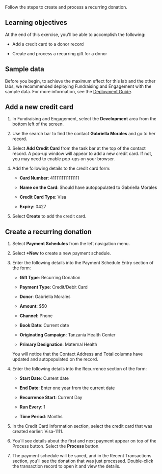 Follow the steps to create and process a recurring donation.

## Learning objectives

At the end of this exercise, you'll be able to accomplish the following:

- Add a credit card to a donor record

- Create and process a recurring gift for a donor

## Sample data

Before you begin, to achieve the maximum effect for this lab and the other labs, we recommended deploying Fundraising and Engagement with the sample data. For more information, see the [Deployment Guide](.https://aka.ms/DeployMicrosoftCloudForNonprofit/?azure-portal=true).

## Add a new credit card

1. In Fundraising and Engagement, select the **Development** area from the bottom left of the screen.

1. Use the search bar to find the contact **Gabriella Morales** and go to her record.

1. Select **Add Credit Card** from the task bar at the top of the contact record. A pop-up window will appear to add a new credit card. If not, you may need to enable pop-ups on your browser.

1. Add the following details to the credit card form:

    - **Card Number**: 4111111111111111

    - **Name on the Card**: Should have autopopulated to Gabriella Morales

    - **Credit Card Type**: Visa

    - **Expiry**: 0427

1. Select **Create** to add the credit card.

## Create a recurring donation

1. Select **Payment Schedules** from the left navigation menu.

1. Select **+New** to create a new payment schedule.

1. Enter the following details into the Payment Schedule Entry section of the form:

    - **Gift Type**: Recurring Donation

    - **Payment Type**: Credit/Debit Card

    - **Donor**: Gabriella Morales

    - **Amount**: $50

    - **Channel**: Phone

    - **Book Date**: Current date

    - **Originating Campaign**: Tanzania Health Center

    - **Primary Designation**: Maternal Health

    You will notice that the Contact Address and Total columns have updated and autopopulated on the record.

1. Enter the following details into the Recurrence section of the form:

    - **Start Date**: Current date

    - **End Date**: Enter one year from the current date

    - **Recurrence Start**: Current Day

    - **Run Every**: 1

    - **Time Period**: Months

1. In the Credit Card Information section, select the credit card that was created earlier: Visa-1111.

1. You'll see details about the first and next payment appear on top of the Process button. Select the **Process** button.

1. The payment schedule will be saved, and in the Recent Transactions section, you'll see the donation that was just processed. Double-click the transaction record to open it and view the details.
